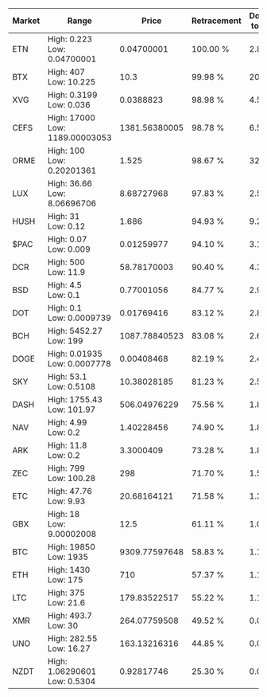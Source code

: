| Market | Range | Price| Retracement | Doubles to 50% |
| --- | --- | --- | --- | --- |
| ETN | High: 0.223<br />Low: 0.04700001 | 0.04700001 | 100.00 % | 2.87 |
| BTX | High: 407<br />Low: 10.225 | 10.3 | 99.98 % | 20.25 |
| XVG | High: 0.3199<br />Low: 0.036 | 0.0388823 | 98.98 % | 4.58 |
| CEFS | High: 17000<br />Low: 1189.00003053 | 1381.56380005 | 98.78 % | 6.58 |
| ORME | High: 100<br />Low: 0.20201361 | 1.525 | 98.67 % | 32.85 |
| LUX | High: 36.66<br />Low: 8.06696706 | 8.68727968 | 97.83 % | 2.57 |
| HUSH | High: 31<br />Low: 0.12 | 1.686 | 94.93 % | 9.23 |
| $PAC | High: 0.07<br />Low: 0.009 | 0.01259977 | 94.10 % | 3.13 |
| DCR | High: 500<br />Low: 11.9 | 58.78170003 | 90.40 % | 4.35 |
| BSD | High: 4.5<br />Low: 0.1 | 0.77001056 | 84.77 % | 2.99 |
| DOT | High: 0.1<br />Low: 0.0009739 | 0.01769416 | 83.12 % | 2.85 |
| BCH | High: 5452.27<br />Low: 199 | 1087.78840523 | 83.08 % | 2.60 |
| DOGE | High: 0.01935<br />Low: 0.0007778 | 0.00408468 | 82.19 % | 2.46 |
| SKY | High: 53.1<br />Low: 0.5108 | 10.38028185 | 81.23 % | 2.58 |
| DASH | High: 1755.43<br />Low: 101.97 | 506.04976229 | 75.56 % | 1.84 |
| NAV | High: 4.99<br />Low: 0.2 | 1.40228456 | 74.90 % | 1.85 |
| ARK | High: 11.8<br />Low: 0.2 | 3.3000409 | 73.28 % | 1.82 |
| ZEC | High: 799<br />Low: 100.28 | 298 | 71.70 % | 1.51 |
| ETC | High: 47.76<br />Low: 9.93 | 20.68164121 | 71.58 % | 1.39 |
| GBX | High: 18<br />Low: 9.00002008 | 12.5 | 61.11 % | 1.08 |
| BTC | High: 19850<br />Low: 1935 | 9309.77597648 | 58.83 % | 1.17 |
| ETH | High: 1430<br />Low: 175 | 710 | 57.37 % | 1.13 |
| LTC | High: 375<br />Low: 21.6 | 179.83522517 | 55.22 % | 1.10 |
| XMR | High: 493.7<br />Low: 30 | 264.07759508 | 49.52 % | 0.00 |
| UNO | High: 282.55<br />Low: 16.27 | 163.13216316 | 44.85 % | 0.00 |
| NZDT | High: 1.06290601<br />Low: 0.5304 | 0.92817746 | 25.30 % | 0.00 |
